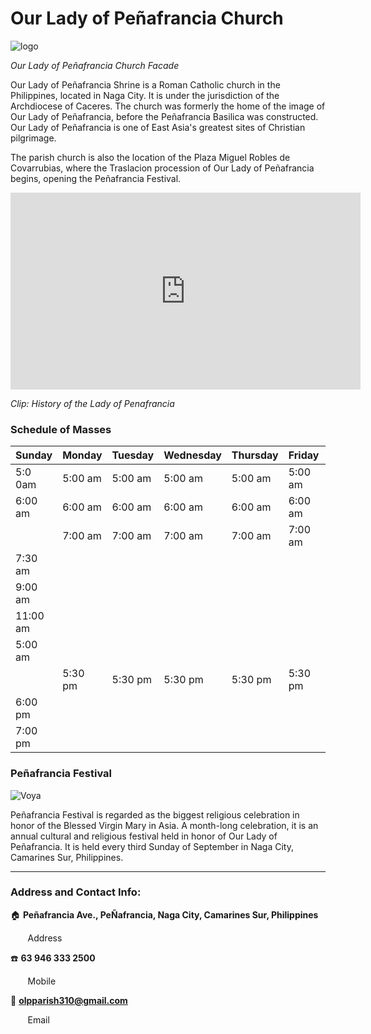 # Our Lady of Peñafrancia Church

![](https://1.bp.blogspot.com/-IdsvMzVwpRI/T84TdDzLGGI/AAAAAAAADqc/QOD44MxBGh8/s1600/IMG_7888.JPG "logo")

*Our Lady of Peñafrancia Church Facade*

Our Lady of Peñafrancia Shrine is a Roman Catholic church in the Philippines, located in Naga City. It is under the jurisdiction of the Archdiocese of Caceres. The church was formerly the home of the image of Our Lady of Peñafrancia, before the Peñafrancia Basilica was constructed. Our Lady of Peñafrancia is one of East Asia's greatest sites of Christian pilgrimage.

The parish church is also the location of the Plaza Miguel Robles de Covarrubias, where the Traslacion procession of Our Lady of Peñafrancia begins, opening the Peñafrancia Festival.

<iframe width="560" height="315" src="https://www.youtube.com/embed/2vcnN4rPsM4?si=KIhOkItm-cZMQt8o" title="YouTube video player" frameborder="0" allow="accelerometer; autoplay; clipboard-write; encrypted-media; gyroscope; picture-in-picture; web-share" allowfullscreen></iframe>

*Clip: History of the Lady of Penafrancia*

### Schedule of Masses

| Sunday | Monday | Tuesday | Wednesday | Thursday | Friday | Saturday |
|--------|--------|---------|-----------|----------|--------|----------|
| 5:0 0am | 5:00 am | 5:00 am | 5:00 am | 5:00 am | 5:00 am | 5:00 am |
| 6:00 am | 6:00 am | 6:00 am | 6:00 am | 6:00 am | 6:00 am | 6:00 am |
| | 7:00 am | 7:00 am | 7:00 am | 7:00 am | 7:00 am | 7:00 am |
| 7:30 am | | | | | | |
| 9:00 am | | | | | | |
| 11:00 am | | | | | | |
| 5:00 am | | | | | | |
| | 5:30 pm | 5:30 pm | 5:30 pm | 5:30 pm | 5:30 pm | 5:30 pm |
| 6:00 pm | | | | | | |
| 7:00 pm | | | | | | |

### Peñafrancia Festival

![Voya](https://3.bp.blogspot.com/-N6RqGC7rpAk/V9D1kgLqXxI/AAAAAAAAKuQ/n0OT558YnpwF_V2effbivpxt7lXCq4XBwCLcB/s1600/20150919-penafrancia-naga-ads.jpg)

Peñafrancia Festival is regarded as the biggest religious celebration in honor of the Blessed Virgin Mary in Asia. A month-long celebration, it is an annual cultural and religious festival held in honor of Our Lady of Peñafrancia. It is held every third Sunday of September in Naga City, Camarines Sur, Philippines. 

----
### Address and Contact Info:

🏠 **Peñafrancia Ave., PeÑafrancia, Naga City, Camarines Sur, Philippines**

&nbsp; &nbsp; &nbsp; &nbsp;Address

☎️ **63 946 333 2500**

&nbsp; &nbsp; &nbsp; &nbsp;Mobile

📧 **olpparish310@gmail.com**

&nbsp; &nbsp; &nbsp; &nbsp;Email
